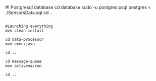 #! Postgresql database
cd database
sudo -u postgres psql postgres < ./SensorsData.sql
cd ..
```

#Launching everything
mvn clean install

cd data-processor
mvn exec:java

cd ..

cd message-queue
mvn activemq:run

cd ..
